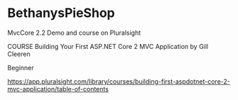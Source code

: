 # BethanysPieShop
MvcCore 2.2 Demo and course on Pluralsight

COURSE
Building Your First ASP.NET Core 2 MVC Application
by Gill Cleeren

Beginner

https://app.pluralsight.com/library/courses/building-first-aspdotnet-core-2-mvc-application/table-of-contents
